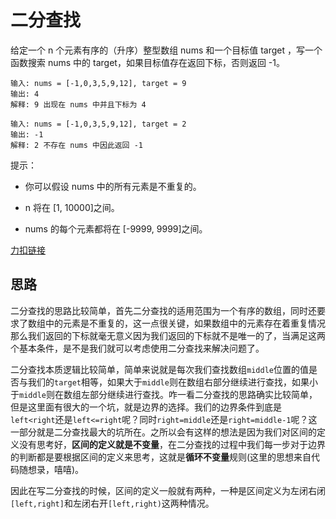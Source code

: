 # 二分查找
给定一个 n 个元素有序的（升序）整型数组 nums 和一个目标值 target  ，写一个函数搜索 nums 中的 target，如果目标值存在返回下标，否则返回 -1。

```text
输入: nums = [-1,0,3,5,9,12], target = 9     
输出: 4       
解释: 9 出现在 nums 中并且下标为 4 
```

```text
输入: nums = [-1,0,3,5,9,12], target = 2     
输出: -1        
解释: 2 不存在 nums 中因此返回 -1 
```

提示：

* 你可以假设 nums 中的所有元素是不重复的。

* n 将在 [1, 10000]之间。

* nums 的每个元素都将在 [-9999, 9999]之间。

[力扣链接](https://leetcode.cn/problems/binary-search/)

## 思路

二分查找的思路比较简单，首先二分查找的适用范围为一个有序的数组，同时还要求了数组中的元素是不重复的，这一点很关键，如果数组中的元素存在着重复情况那么我们返回的下标就毫无意义因为我们返回的下标就不是唯一的了，当满足这两个基本条件，是不是我们就可以考虑使用二分查找来解决问题了。

二分查找本质逻辑比较简单，简单来说就是每次我们查找数组`middle`位置的值是否与我们的`target`相等，如果大于`middle`则在数组右部分继续进行查找，如果小于`middle`则在数组左部分继续进行查找。咋一看二分查找的思路确实比较简单，但是这里面有很大的一个坑，就是边界的选择。我们的边界条件到底是`left<right`还是`left<=right`呢？同时`right=middle`还是`right=middle-1`呢？这一部分就是二分查找最大的坑所在。之所以会有这样的想法是因为我们对区间的定义没有思考好，**区间的定义就是不变量**，在二分查找的过程中我们每一步对于边界的判断都是要根据区间的定义来思考，这就是**循环不变量**规则(这里的思想来自代码随想录，嘻嘻)。

因此在写二分查找的时候，区间的定义一般就有两种，一种是区间定义为左闭右闭`[left,right]`和左闭右开`[left,right)`这两种情况。

